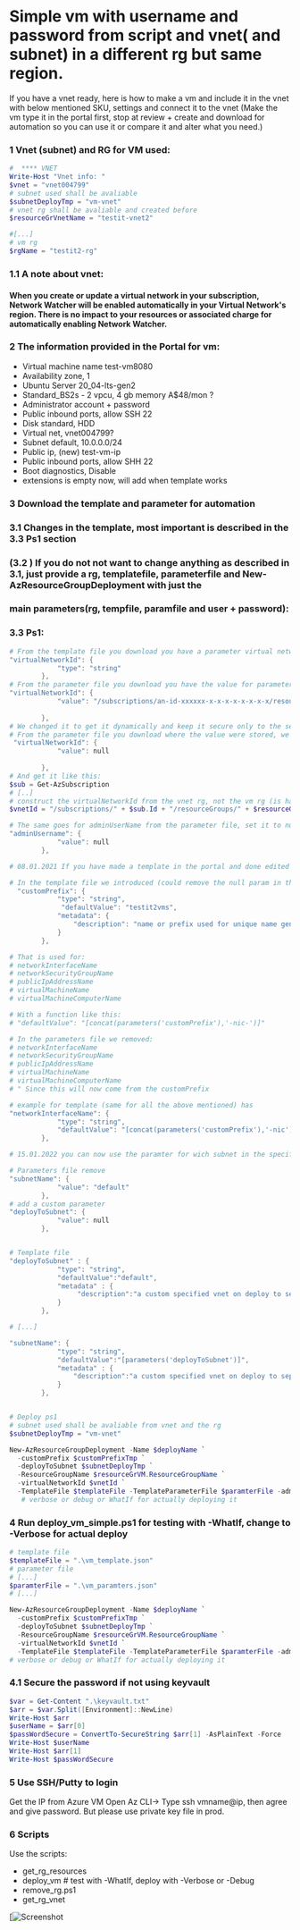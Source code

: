 # Simple vm with username and password from script and vnet( and subnet) in a different rg but same region.

If you have a vnet ready, here is how to make a vm and include it in the vnet with below mentioned SKU, settings and connect it to the vnet
(Make the vm type it in the portal first, stop at review + create and download for automation so you can use it or compare it and alter what you need.)

### 1 Vnet (subnet) and RG for VM used: 
```ps1
#  **** VNET
Write-Host "Vnet info: "
$vnet = "vnet004799"
# subnet used shall be avaliable
$subnetDeployTmp = "vm-vnet"
# vnet rg shall be avaliable and created before
$resourceGrVnetName = "testit-vnet2"

#[...]
# vm rg
$rgName = "testit2-rg"
```
### 1.1  A note about vnet:

#### When you create or update a virtual network in your subscription, Network Watcher will be enabled automatically in your Virtual Network's region. There is no impact to your resources or associated charge for automatically enabling Network Watcher. 


### 2 The information provided in the Portal for vm:

* Virtual machine name test-vm8080
* Availability zone, 1
* Ubuntu Server 20_04-lts-gen2
* Standard_BS2s - 2 vpcu, 4 gb memory A$48/mon ?
* Administrator account + password
* Public inbound ports, allow SSH 22
* Disk standard, HDD
* Virtual net, vnet004799?
* Subnet default, 10.0.0.0/24
* Public ip, (new) test-vm-ip
* Public inbound ports, allow SHH 22
* Boot diagnostics, Disable
* extensions is empty now, will add when template works

### 3 Download the template and parameter for automation
### 3.1 Changes in the template, most important is described in the 3.3 Ps1 section
### (3.2 ) If you do not not want to change anything as described in 3.1, just provide a rg, templatefile, parameterfile and New-AzResourceGroupDeployment with just the
### main parameters(rg, tempfile, paramfile and user + password):

### 3.3 Ps1:
```ps1
# From the template file you download you have a parameter virtual network id as:
"virtualNetworkId": {
            "type": "string"
        },
# From the parameter file you download you have the value for parameter virtual network id as:
"virtualNetworkId": {
            "value": "/subscriptions/an-id-xxxxxx-x-x-x-x-x-x-x-x/resourceGroups/testit2-rg/providers/Microsoft.Network/virtualNetworks/testit2-vnet"
            
        },
# We changed it to get it dynamically and keep it secure only to the session:
# From the parameter file you download where the value were stored, we change it to: (could remove this also and all nulls, since null view 08.01.2021 rm nulls)
 "virtualNetworkId": {
            "value": null
            
        },
# And get it like this:
$sub = Get-AzSubscription
# [..]
# construct the virtualNetworkId from the vnet rg, not the vm rg (is has been removed from the downloaded paramter file)
$vnetId = "/subscriptions/" + $sub.Id + "/resourceGroups/" + $resourceGrVnet.ResourceGroupName + "/providers/Microsoft.Network/virtualNetworks/" + $vnet

# The same goes for adminUserName from the parameter file, set it to null, we generate it from script
"adminUsername": {
            "value": null
        },

# 08.01.2021 If you have made a template in the portal and done edited it as mentioned above, there is more fun done.

# In the template file we introduced (could remove the null param in the parameters file).
  "customPrefix": {
            "type": "string",
             "defaultValue": "testit2vms",
            "metadata": {
                "description": "name or prefix used for unique name generator"
            }
        },

# That is used for:
# networkInterfaceName
# networkSecurityGroupName
# publicIpAddressName
# virtualMachineName
# virtualMachineComputerName

# With a function like this:
# "defaultValue": "[concat(parameters('customPrefix'),'-nic-')]"

# In the parameters file we removed:
# networkInterfaceName
# networkSecurityGroupName
# publicIpAddressName
# virtualMachineName
# virtualMachineComputerName
# " Since this will now come from the customPrefix

# example for template (same for all the above mentioned) has
"networkInterfaceName": {
            "type": "string",
            "defaultValue": "[concat(parameters('customPrefix'),'-nic')]"
        },

# 15.01.2022 you can now use the paramter for wich subnet in the specified vnet the VM should be deployd to

# Parameters file remove
"subnetName": {
            "value": "default"
        },
# add a custom parameter
"deployToSubnet": {
            "value": null
        },


# Template file
"deployToSubnet" : {
            "type": "string",
            "defaultValue":"default",
            "metadata" : {
                 "description":"a custom specified vnet on deploy to separate vm deploys, override default value"
            }
        },

# [...]

"subnetName": {
            "type": "string",
            "defaultValue":"[parameters('deployToSubnet')]",
            "metadata" : {
                "description":"a custom specified vnet on deploy to separate vm deploys, override default value from parameter"
            }
        },


# Deploy ps1
# subnet used shall be avaliable from vnet and the rg
$subnetDeployTmp = "vm-vnet"

New-AzResourceGroupDeployment -Name $deployName `
  -customPrefix $customPrefixTmp `
  -deployToSubnet $subnetDeployTmp `
  -ResourceGroupName $resourceGrVM.ResourceGroupName `
  -virtualNetworkId $vnetId `
  -TemplateFile $templateFile -TemplateParameterFile $paramterFile -adminUsername $userName -adminPassword $passWordSecure -WhatIf
   # verbose or debug or WhatIf for actually deploying it

```

### 4 Run deploy_vm_simple.ps1 for testing with -WhatIf, change to -Verbose for actual deploy
```ps1
# template file
$templateFile = ".\vm_template.json"
# parameter file
# [...]
$paramterFile = ".\vm_paramters.json"
# [...]

New-AzResourceGroupDeployment -Name $deployName `
  -customPrefix $customPrefixTmp `
  -deployToSubnet $subnetDeployTmp `
  -ResourceGroupName $resourceGrVM.ResourceGroupName `
  -virtualNetworkId $vnetId `
  -TemplateFile $templateFile -TemplateParameterFile $paramterFile -adminUsername $userName -adminPassword $passWordSecure -WhatIf
# verbose or debug or WhatIf for actually deploying it
```

### 4.1 Secure the password if not using keyvault

```ps1
$var = Get-Content ".\keyvault.txt"
$arr = $var.Split([Environment]::NewLine)
Write-Host $arr
$userName = $arr[0]
$passWordSecure = ConvertTo-SecureString $arr[1] -AsPlainText -Force
Write-Host $userName
Write-Host $arr[1]
Write-Host $passWordSecure
```

### 5 Use SSH/Putty to login
Get the IP from Azure VM
Open Az CLI-> Type ssh vmname@ip, then agree and give password. But please use private key file in prod.

### 6 Scripts
Use the scripts:
* get_rg_resources
* deploy_vm # test with -WhatIf, deploy with -Verbose or -Debug
* remove_rg.ps1
* get_rg_vnet

[![Screenshot](x_image.jpg)